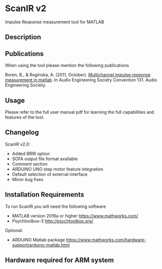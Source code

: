 # ScanIR v2
Impulse Response measurement tool for MATLAB 

## Description

## Publications
When using the tool please mention the following publications

Boren, B., & Roginska, A. (2011, October). [Multichannel impulse response measurement in matlab](https://www.researchgate.net/publication/265876631_Multichannel_Impulse_Response_Measurement_in_Matlab). In Audio Engineering Society Convention 131. Audio Engineering Society.


## Usage 
Please refer to the full user manual pdf for learning the full capabilities and features of the tool.

## Changelog

ScanIR v2.0:
-  Added BRIR option
-  SOFA output file format available
-  Comment section
-  ARDUINO UNO step motor feature integration
-  Default selection of external interface
-  Minor bug fixes

## Installation Requirements 

To run ScanIR you will need the following software
-  MATLAB version 2016a or higher https://www.mathworks.com/
-  Psychtoolbox-3 http://psychtoolbox.org/ 

Optional: 
-  ARDUINO Matlab package https://www.mathworks.com/hardware-support/arduino-matlab.html

## Hardware required for ARM system

